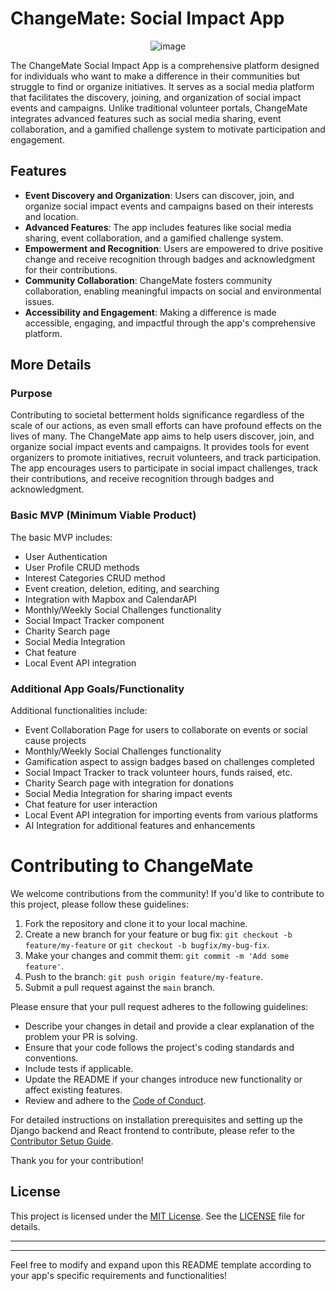 
# ChangeMate: Social Impact App

<p align="center">
  <img src="https://github.com/crystaljobe/change-mate/assets/142848456/21d9921e-e639-4be2-8dbb-d7d6200a4b45" alt="image">
</p>
The ChangeMate Social Impact App is a comprehensive platform designed for individuals who want to make a difference in their communities but struggle to find or organize initiatives. It serves as a social media platform that facilitates the discovery, joining, and organization of social impact events and campaigns. Unlike traditional volunteer portals, ChangeMate integrates advanced features such as social media sharing, event collaboration, and a gamified challenge system to motivate participation and engagement.

## Features

- **Event Discovery and Organization**: Users can discover, join, and organize social impact events and campaigns based on their interests and location.
- **Advanced Features**: The app includes features like social media sharing, event collaboration, and a gamified challenge system.
- **Empowerment and Recognition**: Users are empowered to drive positive change and receive recognition through badges and acknowledgment for their contributions.
- **Community Collaboration**: ChangeMate fosters community collaboration, enabling meaningful impacts on social and environmental issues.
- **Accessibility and Engagement**: Making a difference is made accessible, engaging, and impactful through the app's comprehensive platform.

## More Details

### Purpose

Contributing to societal betterment holds significance regardless of the scale of our actions, as even small efforts can have profound effects on the lives of many. The ChangeMate app aims to help users discover, join, and organize social impact events and campaigns. It provides tools for event organizers to promote initiatives, recruit volunteers, and track participation. The app encourages users to participate in social impact challenges, track their contributions, and receive recognition through badges and acknowledgment.

### Basic MVP (Minimum Viable Product)

The basic MVP includes:
- User Authentication
- User Profile CRUD methods
- Interest Categories CRUD method
- Event creation, deletion, editing, and searching
- Integration with Mapbox and CalendarAPI
- Monthly/Weekly Social Challenges functionality
- Social Impact Tracker component
- Charity Search page
- Social Media Integration
- Chat feature
- Local Event API integration

### Additional App Goals/Functionality

Additional functionalities include:
- Event Collaboration Page for users to collaborate on events or social cause projects
- Monthly/Weekly Social Challenges functionality
- Gamification aspect to assign badges based on challenges completed
- Social Impact Tracker to track volunteer hours, funds raised, etc.
- Charity Search page with integration for donations
- Social Media Integration for sharing impact events
- Chat feature for user interaction
- Local Event API integration for importing events from various platforms
- AI Integration for additional features and enhancements

<!-- 
## Installation and Usage

*(Add instructions here for installation and usage if applicable)*
-->

# Contributing to ChangeMate

We welcome contributions from the community! If you'd like to contribute to this project, please follow these guidelines:

1. Fork the repository and clone it to your local machine.
2. Create a new branch for your feature or bug fix: `git checkout -b feature/my-feature` or `git checkout -b bugfix/my-bug-fix`.
3. Make your changes and commit them: `git commit -m 'Add some feature'`.
4. Push to the branch: `git push origin feature/my-feature`.
5. Submit a pull request against the `main` branch.

Please ensure that your pull request adheres to the following guidelines:

- Describe your changes in detail and provide a clear explanation of the problem your PR is solving.
- Ensure that your code follows the project's coding standards and conventions.
- Include tests if applicable.
- Update the README if your changes introduce new functionality or affect existing features.
- Review and adhere to the [Code of Conduct](CODE_OF_CONDUCT.md).

For detailed instructions on installation prerequisites and setting up the Django backend and React frontend to contribute, please refer to the [Contributor Setup Guide](CONTRIBUTING.md).

Thank you for your contribution!


## License

This project is licensed under the [MIT License](https://opensource.org/licenses/MIT). See the [LICENSE](LICENSE) file for details.

---

---

Feel free to modify and expand upon this README template according to your app's specific requirements and functionalities!
